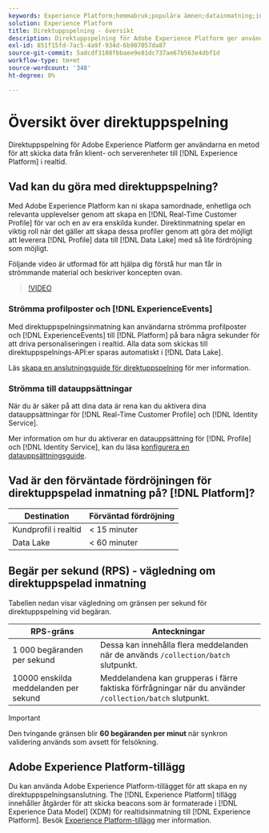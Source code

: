 ```yaml
---
keywords: Experience Platform;hemmabruk;populära ämnen;datainmatning;inmatade data;strömning;översikt;strömningsupptagning;latens;strömningstid;
solution: Experience Platform
title: Direktuppspelning - översikt
description: Direktuppspelning för Adobe Experience Platform ger användare en metod för att skicka data från klient- och serverenheter till Experience Platform i realtid.
exl-id: 851f15fd-7ac5-4a9f-934d-6b907057da87
source-git-commit: 5adcdf3108fbbaee9e81dc737ae67b563e4dbf1d
workflow-type: tm+mt
source-wordcount: '348'
ht-degree: 0%

---
```


# Översikt över direktuppspelning

Direktuppspelning för Adobe Experience Platform ger användarna en metod för att skicka data från klient- och serverenheter till [!DNL Experience Platform] i realtid.

## Vad kan du göra med direktuppspelning?

Med Adobe Experience Platform kan ni skapa samordnade, enhetliga och relevanta upplevelser genom att skapa en [!DNL Real-Time Customer Profile] för var och en av era enskilda kunder. Direktinmatning spelar en viktig roll när det gäller att skapa dessa profiler genom att göra det möjligt att leverera [!DNL Profile] data till [!DNL Data Lake] med så lite fördröjning som möjligt.

Följande video är utformad för att hjälpa dig förstå hur man får in strömmande material och beskriver koncepten ovan.

>[!VIDEO](https://video.tv.adobe.com/v/28425?quality=12&learn=on)

### Strömma profilposter och [!DNL ExperienceEvents]

Med direktuppspelningsinmatning kan användarna strömma profilposter och [!DNL ExperienceEvents] till [!DNL Platform] på bara några sekunder för att driva personaliseringen i realtid. Alla data som skickas till direktuppspelnings-API:er sparas automatiskt i [!DNL Data Lake].

Läs [skapa en anslutningsguide för direktuppspelning](../tutorials/create-streaming-connection.md) för mer information.

### Strömma till datauppsättningar

När du är säker på att dina data är rena kan du aktivera dina datauppsättningar för [!DNL Real-Time Customer Profile] och [!DNL Identity Service].

Mer information om hur du aktiverar en datauppsättning för [!DNL Profile] och [!DNL Identity Service], kan du läsa [konfigurera en datauppsättningsguide](../../profile/tutorials/dataset-configuration.md).

## Vad är den förväntade fördröjningen för direktuppspelad inmatning på? [!DNL Platform]?

| Destination | Förväntad fördröjning |
| --------- | ---------------- |
| Kundprofil i realtid | &lt; 15 minuter |
| Data Lake | &lt; 60 minuter |

## Begär per sekund (RPS) - vägledning om direktuppspelad inmatning

Tabellen nedan visar vägledning om gränsen per sekund för direktuppspelning vid begäran.

| RPS-gräns | Anteckningar |
| --- | --- |
| 1 000 begäranden per sekund | Dessa kan innehålla flera meddelanden när de används `/collection/batch` slutpunkt. |
| 10000 enskilda meddelanden per sekund | Meddelandena kan grupperas i färre faktiska förfrågningar när du använder `/collection/batch` slutpunkt. |

>[!IMPORTANT]
>
>Den tvingande gränsen blir **60 begäranden per minut** när synkron validering används som avsett för felsökning.

## Adobe Experience Platform-tillägg

Du kan använda Adobe Experience Platform-tillägget för att skapa en ny direktuppspelningsanslutning. The [!DNL Experience Platform] tillägg innehåller åtgärder för att skicka beacons som är formaterade i [!DNL Experience Data Model] (XDM) för realtidsinmatning till [!DNL Experience Platform]. Besök [Experience Platform-tillägg](../../tags/extensions/client/web-sdk/overview.md) mer information.
